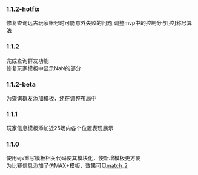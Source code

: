 ### 1.1.2-hotfix
修复查询远古玩家账号时可能意外失败的问题
调整mvp中的控制分与[控]称号算法

### 1.1.2
完成查询群友功能  
修复玩家模板中显示NaN的部分  

### 1.1.2-beta
为查询群友添加模板，还在调整布局中  

### 1.1.1
玩家信息模板添加近25场内各个位置表现展示  

### 1.1.0
使用ejs重写模板相关代码使其模块化，使新增模板更方便  
为比赛信息添加了仿MAX+模板，效果可见[match_2](./wiki/match_2)   